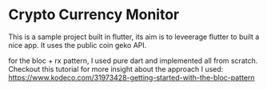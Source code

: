 # Crypto Currency Monitor
This is a sample project built in flutter, its aim is to leveerage flutter to built a nice app.
It uses the public coin geko API.

for the bloc + rx pattern, I used pure dart and implemented all from scratch.
Checkout this tutorial for more insight about the approach I used: https://www.kodeco.com/31973428-getting-started-with-the-bloc-pattern 